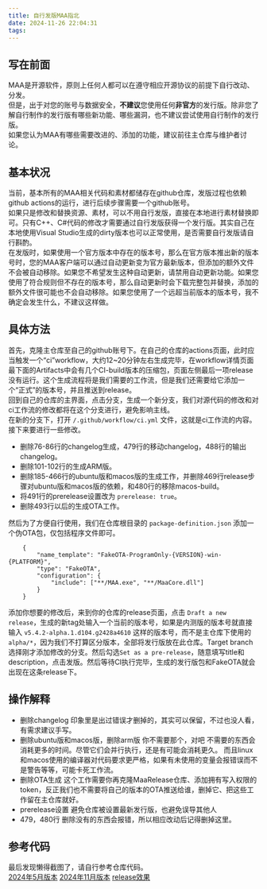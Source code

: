 ```yaml
---
title: 自行发版MAA指北
date: 2024-11-26 22:04:31
tags:
---
```

## 写在前面
MAA是开源软件，原则上任何人都可以在遵守相应开源协议的前提下自行改动、分发。  
但是，出于对您的账号与数据安全，**不建议**您使用任何**非官方**的发行版。除非您了解自行制作的发行版有哪些新功能、哪些漏洞，也不建议尝试使用自行制作的发行版。  
如果您认为MAA有哪些需要改进的、添加的功能，建议前往主仓库与维护者讨论。  

## 基本状况
当前，基本所有的MAA相关代码和素材都储存在github仓库，发版过程也依赖github actions的运行，进行后续步骤需要一个github账号。  
如果只是修改和替换资源、素材，可以不用自行发版，直接在本地进行素材替换即可。只有C++、C#代码的修改才需要通过自行发版获得一个发行版。其实自己在本地使用Visual Studio生成的dirty版本也可以正常使用，是否需要自行发版请自行斟酌。  
在发版时，如果使用一个官方版本中存在的版本号，那么在官方版本推出新的版本号时，您的MAA客户端可以通过自动更新变为官方最新版本，但添加的额外文件不会被自动移除。如果您不希望发生这种自动更新，请禁用自动更新功能。如果您使用了符合规则但不存在的版本号，那么自动更新时会下载完整包并替换，添加的额外文件很可能也不会自动移除。如果您使用了一个远超当前版本的版本号，我不确定会发生什么，不建议这样做。  

## 具体方法
首先，克隆主仓库至自己的github账号下。在自己的仓库的actions页面，此时应当触发一个“ci”workflow，大约12~20分钟左右生成完毕，在workflow详情页面最下面的Artifacts中会有几个CI-build版本的压缩包，页面左侧最后一项release没有运行。这个生成流程将是我们需要的工作流，但是我们还需要给它添加一个“正式”的版本号，并且推送到release。  
回到自己的仓库的主界面，点击分支，生成一个新分支，我们对源代码的修改和对ci工作流的修改都将在这个分支进行，避免影响主线。  
在新的分支下，打开 `/.github/workflow/ci.yml` 文件，这就是ci工作流的内容。接下来要进行一些修改。  

 - 删除76-86行的changelog生成，479行的移动changelog，488行的输出changelog。  
 - 删除101-102行的生成ARM版。  
 - 删除185-466行的ubuntu版和macos版的生成工作，并删除469行release步骤对ubuntu版和macos版的依赖，和480行的移除macos-build。  
 - 将491行的prerelease设置改为 `prerelease: true`。
 - 删除493行以后的生成OTA工作。  

然后为了方便自行使用，我们在仓库根目录的 `package-definition.json` 添加一个伪OTA包，仅包括程序文件即可。  
```
    {
        "name_template": "FakeOTA-ProgramOnly-{VERSION}-win-{PLATFORM}",
        "type": "FakeOTA",
        "configuration": {
            "include": ["**/MAA.exe", "**/MaaCore.dll"]
        }
    }
```
添加你想要的修改后，来到你的仓库的release页面，点击 `Draft a new release`，生成的新tag处输入一个当前的版本号，如果是内测版的版本号就直接输入 `v5.4.2-alpha.1.d104.g2428a4610` 这样的版本号，而不是主仓库下使用的`alpha/*`，因为我们不打算区分版本，全部将发行版放在此仓库。Target branch选择刚才添加修改的分支。然后勾选`Set as a pre-release`，随意填写title和description，点击发版。然后等待CI执行完毕，生成的发行版包和FakeOTA就会出现在这条release下。

## 操作解释
 - 删除changelog
   印象里是出过错误才删掉的，其实可以保留，不过也没人看，有需求建议手写。
 - 删除ubuntu版和macos版，删除arm版
   你不需要那个，对吧
   不需要的东西会消耗更多的时间。尽管它们会并行执行，还是有可能会消耗更久。
   而且linux和macos使用的编译器对代码要求更严格，如果有未使用的变量会报错误而不是警告等等，可能卡死工作流。
 - 删除OTA生成
   这个工作需要你再克隆MaaRelease仓库、添加拥有写入权限的token，反正我们也不需要将自己的版本的OTA推送给谁，删掉它、把这些工作留在主仓库就好。
 - prerelease设置
   避免仓库被设置最新发行版，也避免误导其他人
 - 479，480行
   删除没有的东西会报错，所以相应改动后记得删掉这里。

## 参考代码
最后发现懒得截图了，请自行参考仓库代码。  
[2024年5月版本](https://github.com/Manicsteiner/MaaAssistantArknights/commit/ca3348c65807d4f4744e70c73678a9f03605a967)
[2024年11月版本](https://github.com/Manicsteiner/MaaAssistantArknights/commit/860c3dedf43c063d2a7dca476217418a88744828)
[release效果](https://github.com/Manicsteiner/MaaAssistantArknights/releases/tag/v5.9.1-alpha.1.d082.g5e959927f)